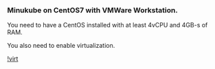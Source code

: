 ### Minukube on CentOS7 with VMWare Workstation.

You need to have a CentOS installed with at least 4vCPU and 4GB-s of RAM.

You also need to enable virtualization.

[!virt](./pics/virt.PNG)
